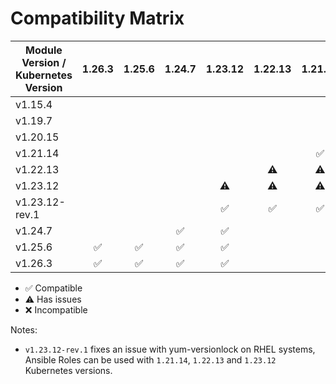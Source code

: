 # Compatibility Matrix

| Module Version / Kubernetes Version |       1.26.3       |       1.25.6       |       1.24.7       |      1.23.12       |      1.22.13       |      1.21.14       |      1.20.15       |       1.19.X       |       1.15.X       |
| ----------------------------------- | :----------------: | :----------------: | :----------------: | :----------------: | :----------------: | :----------------: | :----------------: | :----------------: | :----------------: |
| v1.15.4                             |                    |                    |                    |                    |                    |                    |                    |                    | :white_check_mark: |
| v1.19.7                             |                    |                    |                    |                    |                    |                    |                    | :white_check_mark: |                    |
| v1.20.15                            |                    |                    |                    |                    |                    |                    | :white_check_mark: |                    |                    |
| v1.21.14                            |                    |                    |                    |                    |                    | :white_check_mark: | :white_check_mark: |                    |                    |
| v1.22.13                            |                    |                    |                    |                    |     :warning:      |     :warning:      |                    |                    |                    |
| v1.23.12                            |                    |                    |                    |     :warning:      |     :warning:      |     :warning:      |                    |                    |                    |
| v1.23.12-rev.1                      |                    |                    |                    | :white_check_mark: | :white_check_mark: | :white_check_mark: |                    |                    |                    |
| v1.24.7                             |                    |                    | :white_check_mark: | :white_check_mark: |                    |                    |                    |                    |                    |
| v1.25.6                             | :white_check_mark: | :white_check_mark: | :white_check_mark: | :white_check_mark: |                    |                    |                    |                    |                    |
| v1.26.3                             | :white_check_mark: | :white_check_mark: | :white_check_mark: | :white_check_mark: |                    |                    |                    |                    |                    |

- :white_check_mark: Compatible
- :warning: Has issues
- :x: Incompatible

Notes:

- `v1.23.12-rev.1` fixes an issue with yum-versionlock on RHEL systems, Ansible Roles can be used with `1.21.14`, `1.22.13` and `1.23.12` Kubernetes versions.
